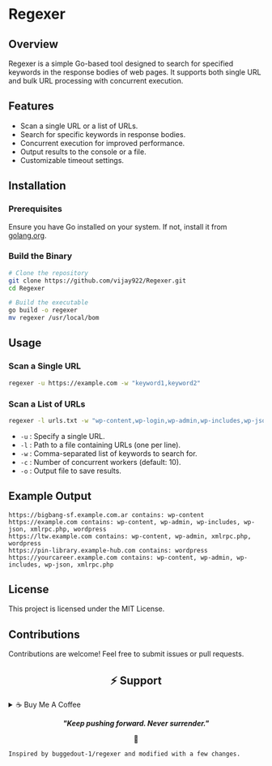 # Regexer

## Overview
Regexer is a simple Go-based tool designed to search for specified keywords in the response bodies of web pages. It supports both single URL and bulk URL processing with concurrent execution.

## Features
- Scan a single URL or a list of URLs.
- Search for specific keywords in response bodies.
- Concurrent execution for improved performance.
- Output results to the console or a file.
- Customizable timeout settings.

## Installation
### Prerequisites
Ensure you have Go installed on your system. If not, install it from [golang.org](https://golang.org/).

### Build the Binary
```sh
# Clone the repository
git clone https://github.com/vijay922/Regexer.git
cd Regexer

# Build the executable
go build -o regexer
mv regexer /usr/local/bom
```

## Usage
### Scan a Single URL
```sh
regexer -u https://example.com -w "keyword1,keyword2"
```

### Scan a List of URLs
```sh
regexer -l urls.txt -w "wp-content,wp-login,wp-admin,wp-includes,wp-json,xmlrpc.php,wordpress,wp-config,wp-cron.php" -c 10 -o results.txt
```
- `-u` : Specify a single URL.
- `-l` : Path to a file containing URLs (one per line).
- `-w` : Comma-separated list of keywords to search for.
- `-c` : Number of concurrent workers (default: 10).
- `-o` : Output file to save results.

## Example Output
```
https://bigbang-sf.example.com.ar contains: wp-content
https://example.com contains: wp-content, wp-admin, wp-includes, wp-json, xmlrpc.php, wordpress
https://ltw.example.com contains: wp-content, wp-admin, xmlrpc.php, wordpress
https://pin-library.example-hub.com contains: wordpress
https://yourcareer.example.com contains: wp-content, wp-admin, wp-includes, wp-json, xmlrpc.php
```

## License
This project is licensed under the MIT License.

## Contributions
Contributions are welcome! Feel free to submit issues or pull requests.

<h2 id="donate" align="center">⚡️ Support</h2>

<details>
<summary>☕ Buy Me A Coffee</summary>

<p align="center">
  <a href="https://buymeacoffee.com/vijay922">
    <img src="https://img.shields.io/badge/Buy%20Me%20a%20Coffee-ffdd00?style=for-the-badge&logo=buy-me-a-coffee&logoColor=black"/>
  </a>
</p>

</details>

<p align="center">
  <b><i>"Keep pushing forward. Never surrender."</i></b>
</p>

<p align="center">🌱</p>



```
Inspired by buggedout-1/regexer and modified with a few changes.
```
